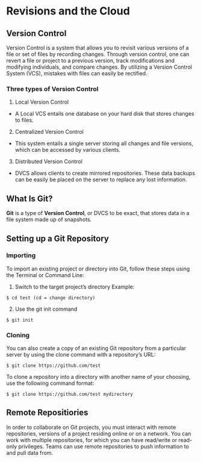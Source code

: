 # Revisions and the Cloud

## Version Control 
Version Control is a system that allows you to revisit various versions of a file or set of files by recording changes. Through version control, one can revert a file or project to a previous version, track modifications and modifying individuals, and compare changes. By utilizing a Version Control System (VCS), mistakes with files can easily be rectified.

### Three types of Version Control 
1. Local Version Control
- A Local VCS entails one database on your hard disk that stores changes to files.

2. Centralized Version Control
- This system entails a single server storing all changes and file versions, which can be accessed by various clients. 

3. Distributed Version Control
- DVCS allows clients to create mirrored repositories. These data backups can be easily be placed on the server to replace any lost information.

## What Is Git?
**Git** is a type of **Version Control**, or DVCS to be exact, that stores data in a file system made up of snapshots.

## Setting up a Git Repository 

### Importing
To import an existing project or directory into Git, follow these steps using the Terminal or Command Line:

1. Switch to the target project’s directory
Example:
```
$ cd test (cd = change directory)
```

2. Use the git init command
```
$ git init
```

### Cloning
You can also create a copy of an existing Git repository from a particular server by using the clone command with a repository’s URL:
```
$ git clone https://github.com/test
```

To clone a repository into a directory with another name of your choosing, use the following command format:
```
$ git clone https://github.com/test mydirectory
```

## Remote Repositiories 
In order to collaborate on Git projects, you must interact with remote repositories, versions of a project residing online or on a network. You can work with multiple repositories, for which you can have read/write or read-only privileges. Teams can use remote repositories to push information to and pull data from.
